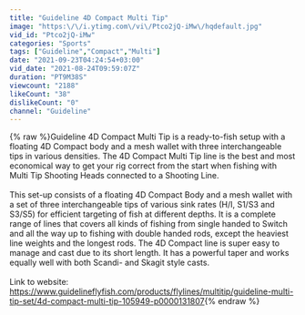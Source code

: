 ```yaml
---
title: "Guideline 4D Compact Multi Tip"
image: "https:\/\/i.ytimg.com\/vi\/Ptco2jQ-iMw\/hqdefault.jpg"
vid_id: "Ptco2jQ-iMw"
categories: "Sports"
tags: ["Guideline","Compact","Multi"]
date: "2021-09-23T04:24:54+03:00"
vid_date: "2021-08-24T09:59:07Z"
duration: "PT9M38S"
viewcount: "2188"
likeCount: "38"
dislikeCount: "0"
channel: "Guideline"
---
```

{% raw %}Guideline 4D Compact Multi Tip is a ready-to-fish setup with a floating 4D Compact body and a mesh wallet with three interchangeable tips in various densities. The 4D Compact Multi Tip line is the best and most economical way to get your rig correct from the start when fishing with Multi Tip Shooting Heads connected to a Shooting Line. <br /><br />This set-up consists of a floating 4D Compact Body and a mesh wallet with a set of three interchangeable tips of various sink rates (H/I, S1/S3 and S3/S5) for efficient targeting of fish at different depths. It is a complete range of lines that covers all kinds of fishing from single handed to Switch and all the way up to fishing with double handed rods, except the heaviest line weights and the longest rods. The 4D Compact line is super easy to manage and cast due to its short length. It has a powerful taper and works equally well with both Scandi- and Skagit style casts.<br /><br />Link to website:  <a rel="nofollow" target="blank" href="https://www.guidelineflyfish.com/products/flylines/multitip/guideline-multi-tip-set/4d-compact-multi-tip-105949-p0000131807">https://www.guidelineflyfish.com/products/flylines/multitip/guideline-multi-tip-set/4d-compact-multi-tip-105949-p0000131807</a>{% endraw %}
